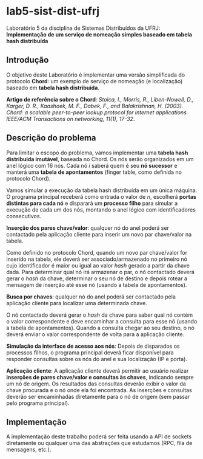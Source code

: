# lab5-sist-dist-ufrj

Laboratório 5 da disciplina de Sistemas Distribuídos da UFRJ: **Implementação de um serviço de nomeação simples baseado em tabela hash distribuída**

## Introdução

O objetivo deste Laboratório é implementar uma versão simplificada do protocolo **Chord**:
um exemplo de serviço de nomeação (e localização) baseado em **tabela hash distribuída**.

**Artigo de referência sobre o Chord**: *Stoica, I., Morris, R., Liben-Nowell, D., Karger, D. R., Kaashoek, M. F., Dabek, F., and Balakrishnan, H. (2003). Chord: a scalable peer-to-peer lookup protocol for internet applications. IEEE/ACM Transactions on
networking, 11(1), 17-32*.

## Descrição do problema

Para limitar o escopo do problema, vamos implementar uma **tabela hash distribuída imutável**, baseada no Chord. Os nós serão organizados em um anel lógico com 16 nós. Cada nó *i* saberá quem é seu **nó sucessor** e manterá uma **tabela de apontamentos** (finger table, como definida no protocolo Chord).

Vamos simular a execução da tabela hash distribuída em um única máquina. O programa principal receberá como entrada o valor de *n*, escolherá **portas distintas para cada nó** e disparará um **processo filho** para simular a execução de cada um dos nós, montando o anel lógico com identificadores consecutivos.

**Inserção dos pares chave/valor**: qualquer nó do anel poderá ser contactado pela aplicação cliente para inserir um novo par chave/valor na tabela.

Como definido no protocolo Chord, quando um novo par chave/valor for inserido na tabela, ele deverá ser associado/armazenado no primeiro nó cujo identificador é maior ou igual ao valor *hash* gerado a partir da chave dada. Para determinar qual nó irá armazenar o par, o nó contactado deverá gerar o *hash* da chave, determinar o seu nó de destino e depois rotear a mensagem de inserção até esse nó (usando a tabela de apontamentos).

**Busca por chaves**: qualquer nó do anel poderá ser contactado pela aplicação cliente para localizar uma determinada chave.

O nó contactado deverá gerar o *hash* da chave para saber qual nó contém o valor correspondente e deve encaminhar a consulta para esse nó (usando a tabela de apontamentos). Quando a consulta chegar ao seu destino, o nó deverá enviar o valor correspondente de volta para a aplicação cliente.

**Simulação da interface de acesso aos nós**: Depois de disparados os processos filhos, o programa principal deverá ficar disponível para responder consultas sobre os nós do anel e sua localização (IP e porta).

**Aplicação cliente**: A aplicação cliente deverá permitir ao usuário realizar **inserções de pares chave/valor e consultas às chaves**, indicando sempre um nó de origem. Os resultados das consultas deverão exibir o valor da chave procurada e o nó onde ela foi encontrada. As inserções e consultas deverão ser encaminhadas diretamente para o nó de origem (sem passar pelo programa principal).

## Implementação

A implementação deste trabalho poderá ser feita usando a API de sockets diretamente ou qualquer uma das abstrações que estudamos (RPC, fila de mensagens, etc.).